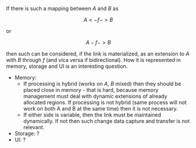 If there is such a mapping between $A$ and $B$ as

$$
A <-f-> B
$$

or

$$
A -f-> B
$$

then such can be considered, if the link is materialized, as an extension to $A$ with $B$ through $f$ 
(and vica versa if bidirectional). How it is represented in memory, storage and UI is an 
interesting question.

- Memory: 
  - If processing is hybrid (works on $A$, $B$ mixed) then they should be placed close in memory - that 
    is hard, because memory management must deal with dynamic extensions of already allocated 
	regions. If processing is not hybrid (same process will not work on both A and B at the same 
	time) then it is not necessary.
  - If either side is variable, then the link must be maintained dynamically. If not then such 
    change data capture and transfer is not relevant.
- Storage: ?
- UI: ?
